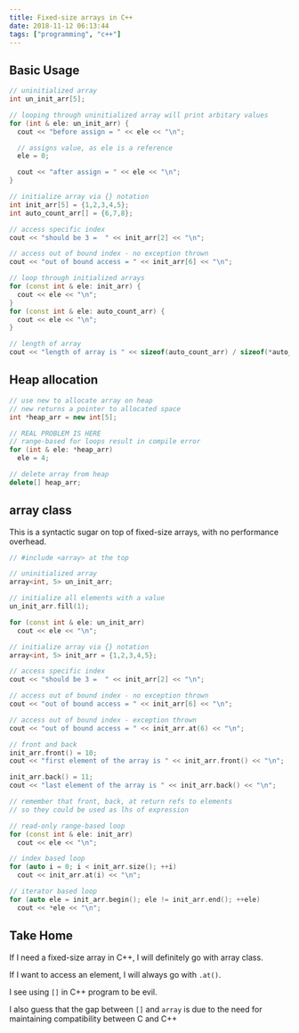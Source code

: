 ```yaml
---
title: Fixed-size arrays in C++
date: 2018-11-12 06:13:44
tags: ["programming", "c++"]
---
```


## Basic Usage

```cpp
// uninitialized array
int un_init_arr[5];

// looping through uninitialized array will print arbitary values
for (int & ele: un_init_arr) {
  cout << "before assign = " << ele << "\n";

  // assigns value, as ele is a reference
  ele = 0;

  cout << "after assign = " << ele << "\n";
}

// initialize array via {} notation
int init_arr[5] = {1,2,3,4,5};
int auto_count_arr[] = {6,7,8};

// access specific index
cout << "should be 3 =  " << init_arr[2] << "\n";

// access out of bound index - no exception thrown
cout << "out of bound access = " << init_arr[6] << "\n";

// loop through initialized arrays
for (const int & ele: init_arr) {
  cout << ele << "\n";
}
for (const int & ele: auto_count_arr) {
  cout << ele << "\n";
}

// length of array
cout << "length of array is " << sizeof(auto_count_arr) / sizeof(*auto_count_arr) << "\n";
```

## Heap allocation

```cpp
// use new to allocate array on heap
// new returns a pointer to allocated space
int *heap_arr = new int[5];

// REAL PROBLEM IS HERE
// range-based for loops result in compile error
for (int & ele: *heap_arr)
  ele = 4;

// delete array from heap
delete[] heap_arr;  
```

## array class

This is a syntactic sugar on top of fixed-size arrays, with no performance overhead.

```cpp
// #include <array> at the top

// uninitialized array
array<int, 5> un_init_arr;

// initialize all elements with a value
un_init_arr.fill(1);

for (const int & ele: un_init_arr)
  cout << ele << "\n";

// initialize array via {} notation
array<int, 5> init_arr = {1,2,3,4,5};

// access specific index
cout << "should be 3 =  " << init_arr[2] << "\n";

// access out of bound index - no exception thrown
cout << "out of bound access = " << init_arr[6] << "\n";

// access out of bound index - exception thrown
cout << "out of bound access = " << init_arr.at(6) << "\n";

// front and back
init_arr.front() = 10;
cout << "first element of the array is " << init_arr.front() << "\n";

init_arr.back() = 11;
cout << "last element of the array is " << init_arr.back() << "\n";

// remember that front, back, at return refs to elements
// so they could be used as lhs of expression

// read-only range-based loop
for (const int & ele: init_arr)
  cout << ele << "\n";

// index based loop
for (auto i = 0; i < init_arr.size(); ++i)
  cout << init_arr.at(i) << "\n";

// iterator based loop
for (auto ele = init_arr.begin(); ele != init_arr.end(); ++ele)
  cout << *ele << "\n";
```

## Take Home
If I need a fixed-size array in C++, I will definitely go with array class.

If I want to access an element, I will always go with `.at()`.

I see using `[]` in C++ program to be evil.

I also guess that the gap between `[]` and `array` is due to the need for maintaining compatibility between C and C++

